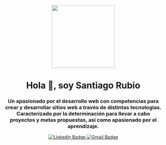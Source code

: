 <div id="header" align="center">
    <img src="https://media.giphy.com/media/2IudUHdI075HL02Pkk/giphy.gif" width="200" />
    <h1 align="center">Hola 👋, soy Santiago Rubio</h1>
    <h3>Un apasionado por el desarrollo web con competencias para crear y desarrollar sitios web a través de distintas tecnologias. Caracterizado por la determinación para llevar a cabo proyectos y metas propuestas, así como apasionado por el aprendizaje.</h3>
</div>
<div id="badges" align="center">
    <a href="https://www.linkedin.com/in/santiago-rubio-baena/" target="_blank">
        <img 
        src="https://img.shields.io/badge/Linked-In-blue"
        alt="LinkedIn Badge">
    </a>
    <a href="mailto:santiago.rubio.baena.22@gmail.com" target="_blank">
        <img 
        src="https://img.shields.io/badge/Gmail-%E2%9C%89%EF%B8%8F-red"
        alt="Gmail Badge">
    </a>
</div>
<!--
**Srubio-b/srubio-b** is a ✨ _special_ ✨ repository because its `README.md` (this file) appears on your GitHub profile.

Here are some ideas to get you started:

- 🔭 I’m currently working on ...
- 🌱 I’m currently learning ...
- 👯 I’m looking to collaborate on ...
- 🤔 I’m looking for help with ...
- 💬 Ask me about ...
- 📫 How to reach me: ...
- 😄 Pronouns: ...
- ⚡ Fun fact: ...
-->
